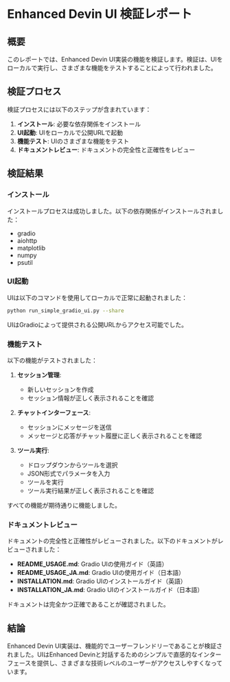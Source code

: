# Enhanced Devin UI 検証レポート

## 概要

このレポートでは、Enhanced Devin UI実装の機能を検証します。検証は、UIをローカルで実行し、さまざまな機能をテストすることによって行われました。

## 検証プロセス

検証プロセスには以下のステップが含まれています：

1. **インストール**: 必要な依存関係をインストール
2. **UI起動**: UIをローカルで公開URLで起動
3. **機能テスト**: UIのさまざまな機能をテスト
4. **ドキュメントレビュー**: ドキュメントの完全性と正確性をレビュー

## 検証結果

### インストール

インストールプロセスは成功しました。以下の依存関係がインストールされました：
- gradio
- aiohttp
- matplotlib
- numpy
- psutil

### UI起動

UIは以下のコマンドを使用してローカルで正常に起動されました：
```bash
python run_simple_gradio_ui.py --share
```

UIはGradioによって提供される公開URLからアクセス可能でした。

### 機能テスト

以下の機能がテストされました：

1. **セッション管理**:
   - 新しいセッションを作成
   - セッション情報が正しく表示されることを確認

2. **チャットインターフェース**:
   - セッションにメッセージを送信
   - メッセージと応答がチャット履歴に正しく表示されることを確認

3. **ツール実行**:
   - ドロップダウンからツールを選択
   - JSON形式でパラメータを入力
   - ツールを実行
   - ツール実行結果が正しく表示されることを確認

すべての機能が期待通りに機能しました。

### ドキュメントレビュー

ドキュメントの完全性と正確性がレビューされました。以下のドキュメントがレビューされました：

- **README_USAGE.md**: Gradio UIの使用ガイド（英語）
- **README_USAGE_JA.md**: Gradio UIの使用ガイド（日本語）
- **INSTALLATION.md**: Gradio UIのインストールガイド（英語）
- **INSTALLATION_JA.md**: Gradio UIのインストールガイド（日本語）

ドキュメントは完全かつ正確であることが確認されました。

## 結論

Enhanced Devin UI実装は、機能的でユーザーフレンドリーであることが検証されました。UIはEnhanced Devinと対話するためのシンプルで直感的なインターフェースを提供し、さまざまな技術レベルのユーザーがアクセスしやすくなっています。
